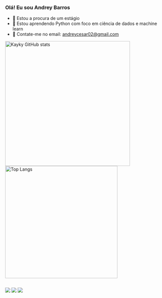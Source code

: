 ### Olá! Eu sou Andrey Barros

- 🔭 Estou a procura de um estágio 
- 🌱 Estou aprendendo Python com foco em ciência de dados e machine learn
- 💬 Contate-me no email: andreycesar02@gmail.com



<img src="https://github-readme-stats.vercel.app/api?username=DreyLB&show_icons=true&theme=dracula" alt="Kayky GitHub stats" width="400"/> <img src="https://github-readme-stats.vercel.app/api/top-langs/?username=DreyLB&layout=compact&theme=dracula" alt="Top Langs" width="360"/>

  ##
 
<div> 
  <a href="https://www.instagram.com/_dreylb/" target="_blank"><img src="https://img.shields.io/badge/-Instagram-%23E4405F?style=for-the-badge&logo=instagram&logoColor=white" target="_blank"></a>
  <a href = "mailto:andreycesar02@gmail.com"><img src="https://img.shields.io/badge/-Gmail-%23333?style=for-the-badge&logo=gmail&logoColor=white" target="_blank"></a>
  <a href="https://www.linkedin.com/in/andrey-barros-243114201/" target="_blank"><img src="https://img.shields.io/badge/-LinkedIn-%230077B5?style=for-the-badge&logo=linkedin&logoColor=white" target="_blank"></a> 
 
  
 
</div>
